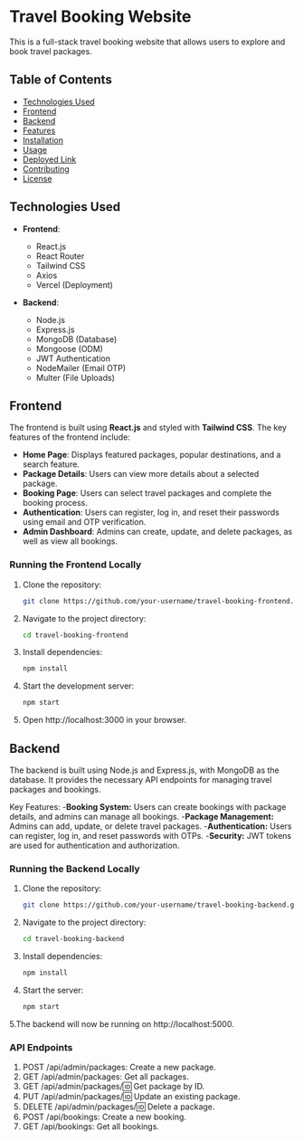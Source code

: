 # Travel Booking Website

This is a full-stack travel booking website that allows users to explore and book travel packages. 
## Table of Contents

- [Technologies Used](#technologies-used)
- [Frontend](#frontend)
- [Backend](#backend)
- [Features](#features)
- [Installation](#installation)
- [Usage](#usage)
- [Deployed Link](#deployed-link)
- [Contributing](#contributing)
- [License](#license)

## Technologies Used

- **Frontend**: 
  - React.js
  - React Router
  - Tailwind CSS
  - Axios
  - Vercel (Deployment)
  
- **Backend**:
  - Node.js
  - Express.js
  - MongoDB (Database)
  - Mongoose (ODM)
  - JWT Authentication
  - NodeMailer (Email OTP)
  - Multer (File Uploads)

## Frontend

The frontend is built using **React.js** and styled with **Tailwind CSS**. The key features of the frontend include:

- **Home Page**: Displays featured packages, popular destinations, and a search feature.
- **Package Details**: Users can view more details about a selected package.
- **Booking Page**: Users can select travel packages and complete the booking process.
- **Authentication**: Users can register, log in, and reset their passwords using email and OTP verification.
- **Admin Dashboard**: Admins can create, update, and delete packages, as well as view all bookings.

### Running the Frontend Locally

1. Clone the repository:
   ```bash
   git clone https://github.com/your-username/travel-booking-frontend.git

2. Navigate to the project directory:
   ```bash
   cd travel-booking-frontend
3. Install dependencies:
   ```bash
   npm install
4. Start the development server:
   ```bash
   npm start
5. Open http://localhost:3000 in your browser.

##  Backend

The backend is built using Node.js and Express.js, with MongoDB as the database. It provides the necessary API endpoints for managing travel packages and bookings.

Key Features:
-**Booking System:** Users can create bookings with package details, and admins can manage all bookings.
-**Package Management:** Admins can add, update, or delete travel packages.
-**Authentication:** Users can register, log in, and reset passwords with OTPs.
-**Security:** JWT tokens are used for authentication and authorization.

### Running the Backend Locally

1. Clone the repository:
   ```bash
   git clone https://github.com/your-username/travel-booking-backend.git
   
2. Navigate to the project directory:
   ```bash
   cd travel-booking-backend
   
3. Install dependencies:
   ```bash
   npm install

4. Start the server:
   ```bash
   npm start

5.The backend will now be running on http://localhost:5000.    

### API Endpoints

1. POST /api/admin/packages: Create a new package.
2. GET /api/admin/packages: Get all packages.
3. GET /api/admin/packages/:id: Get package by ID.
4. PUT /api/admin/packages/:id: Update an existing package.
5. DELETE /api/admin/packages/:id: Delete a package.
6. POST /api/bookings: Create a new booking.
7. GET /api/bookings: Get all bookings.







     
